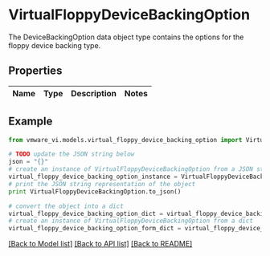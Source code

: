 # VirtualFloppyDeviceBackingOption

The DeviceBackingOption data object type contains the options for the floppy device backing type. 

## Properties
Name | Type | Description | Notes
------------ | ------------- | ------------- | -------------

## Example

```python
from vmware_vi.models.virtual_floppy_device_backing_option import VirtualFloppyDeviceBackingOption

# TODO update the JSON string below
json = "{}"
# create an instance of VirtualFloppyDeviceBackingOption from a JSON string
virtual_floppy_device_backing_option_instance = VirtualFloppyDeviceBackingOption.from_json(json)
# print the JSON string representation of the object
print VirtualFloppyDeviceBackingOption.to_json()

# convert the object into a dict
virtual_floppy_device_backing_option_dict = virtual_floppy_device_backing_option_instance.to_dict()
# create an instance of VirtualFloppyDeviceBackingOption from a dict
virtual_floppy_device_backing_option_form_dict = virtual_floppy_device_backing_option.from_dict(virtual_floppy_device_backing_option_dict)
```
[[Back to Model list]](../README.md#documentation-for-models) [[Back to API list]](../README.md#documentation-for-api-endpoints) [[Back to README]](../README.md)


